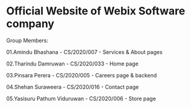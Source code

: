 # Official Website of Webix Software company

Group Members:

01.Amindu Bhashana - CS/2020/007 - Services & About pages

02.Tharindu Damruwan - CS/2020/033 - Home page

03.Pinsara Perera - CS/2020/005 - Careers page & backend

04.Shehan Suraweera - CS/2020/016 - Contact page

05.Yasisuru Pathum Viduruwan - CS/2020/006 - Store page
